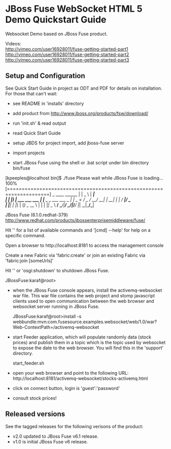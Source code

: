 JBoss Fuse WebSocket HTML 5 Demo Quickstart Guide
=================================================

Websocket Demo based on JBoss Fuse product.  

Videos:  
http://vimeo.com/user16928011/fuse-getting-started-part1  
http://vimeo.com/user16928011/fuse-getting-started-part2  
http://vimeo.com/user16928011/fuse-getting-started-part3  

Setup and Configuration
-----------------------

See Quick Start Guide in project as ODT and PDF for details on installation. For those that can't wait:

- see README in 'installs' directory

- add product from http://www.jboss.org/products/fsw/download/

- run 'init.sh' & read output

- read Quick Start Guide  

- setup JBDS for project import, add jboss-fuse server  

- import projects

- start JBoss Fuse using the shell or .bat script under bin directory bin/fuse
	
[kpeeples@localhost bin]$ ./fuse
Please wait while JBoss Fuse is loading...
 100% [====================================================================]
      _ ____                  ______
     | |  _ \                |  ____|             
     | | |_) | ___  ___ ___  | |__ _   _ ___  ___
 _   | |  _ < / _ \/ __/ __| |  __| | | / __|/ _ \
| |__| | |_) | (_) \__ \__ \ | |  | |_| \__ \  __/
 \____/|____/ \___/|___/___/ |_|   \__,_|___/\___|

  JBoss Fuse (6.1.0.redhat-379)
  http://www.redhat.com/products/jbossenterprisemiddleware/fuse/

Hit '<tab>' for a list of available commands
and '[cmd] --help' for help on a specific command.

Open a browser to http://localhost:8181 to access the management console

Create a new Fabric via 'fabric:create'
or join an existing Fabric via 'fabric:join [someUrls]'

Hit '<ctrl-d>' or 'osgi:shutdown' to shutdown JBoss Fuse.

JBossFuse:karaf@root> 

- when the JBoss Fuse console appears, install the activemq-websocket war file. This war file contains the web project and stomp javascript clients used to open communication between the web browser and websocket server running in JBoss Fuse.

    JBossFuse:karaf@root>install -s webbundle:mvn:com.fusesource.examples.websocket/web/1.0/war?Web-ContextPath=/activemq-websocket

- start Feeder application, which will populate randomly data (stock prices) and publish them in a topic which is the  topic used by websocket to expose the date to the web browser. You will find this in the 'support' directory.

    start_feeder.sh

- open your web browser and point to the following URL:  http://localhost:8181/activemq-websocket/stocks-activemq.html

- click on connect button, login is 'guest':'password'

- consult stock prices!


Released versions
-----------------
See the tagged releases for the following verisons of the product:

- v2.0 updated to JBoss Fuse v6.1 release.
- v1.0 is initial JBoss Fuse v6 release.

